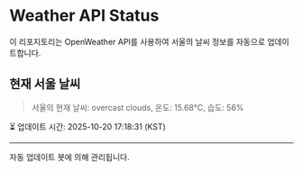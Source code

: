 
# Weather API Status

이 리포지토리는 OpenWeather API를 사용하여 서울의 날씨 정보를 자동으로 업데이트합니다.

## 현재 서울 날씨
> 서울의 현재 날씨: overcast clouds, 온도: 15.68°C, 습도: 56%

⏳ 업데이트 시간: 2025-10-20 17:18:31 (KST)

---
자동 업데이트 봇에 의해 관리됩니다.
